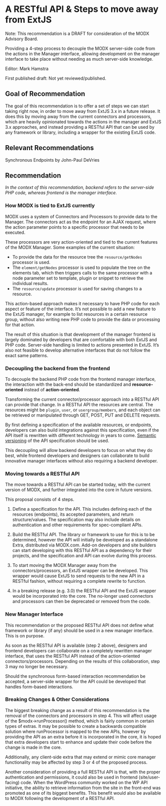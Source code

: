 # A RESTful API & Steps to move away from ExtJS

Note: This recommendation is a DRAFT for consideration of the MODX Advisory Board. 

Providing a 4-step process to decouple the MODX server-side code from the actions in the Manager interface, allowing development on the manager interface to take place without needing as much server-side knowledge. 

Editor: Mark Hamstra

First published draft: Not yet reviewed/published.

## Goal of Recommendation

The goal of this recommendation is to offer a set of steps we can start taking right now, in order to move away from ExtJS 3.x in a future release. It does this by moving away from the current connectors and processors, which are heavily opinionated towards the actions in the manager and ExtJS 3.x approaches, and instead providing a RESTful API that can be used by any framework or library, including a wrapper for the existing ExtJS code. 

## Relevant Recommendations

Synchronous Endpoints by John-Paul DeVries

## Recommendation

_In the context of this recommendation, backend refers to the server-side PHP code, whereas frontend is the manager interface._

### How MODX is tied to ExtJS currently

MODX uses a system of Connectors and Processors to provide data to the Manager. The connectors act as the endpoint for an AJAX request, where the action parameter points to a specific processor that needs to be executed. 

These processors are very action-oriented and tied to the current features of the MODX Manager. Some examples of the current situation:

- To provide the data for the resource tree the `resource/getNodes` processor is used.
- The `element/getNodes` processor is used to populate the tree on the elements tab, which then triggers calls to the same processor with a node parameter set to template, plugin or snippet to retrieve the individual results.
- The `resource/update` processor is used for saving changes to a resource.

This action-based approach makes it necessary to have PHP code for each aspect or feature of the interface. It’s not possible to add a new feature to the ExtJS manager, for example to list resources in a certain resource group, without also writing new PHP code to provide the data or processing for that action. 

The result of this situation is that development of the manager frontend is largely dominated by developers that are comfortable with both ExtJS and PHP code. Server-side handling is limited to actions presented in ExtJS. It’s also not feasible to develop alternative interfaces that do not follow the exact same patterns.

### Decoupling the backend from the frontend 

To decouple the backend PHP code from the frontend manager interface, the interaction with the back-end should be standardized and **resource-oriented** instead of **action-oriented**. 

Transforming the current connector/processor approach into a RESTful API can provide that change. In a RESTful API the resources are central. The resources might be `plugin`, `user`, or `usergroup/members`, and each object can be retrieved or manipulated through GET, POST, PUT and DELETE requests. 

By first defining a specification of the available resources, or endpoints, developers can also build integrations against this specification, even if the API itself is rewritten with different technology in years to come. [Semantic versioning](http://semver.org) of the API specification should be used.

This decoupling will allow backend developers to focus on what they do best, while frontend developers and designers can collaborate to build innovative manager interfaces without also requiring a backend developer. 

### Moving towards a RESTful API

The move towards a RESTful API can be started today, with the current version of MODX, and further integrated into the core in future versions. 

This proposal consists of 4 steps.

1. Define a specification for the API. This includes defining each of the resources (endpoints), its accepted parameters, and return structure/values. The specification may also include details on authentication and other requirements for spec-compliant APIs. 

2. Build the RESTful API. The library or framework to use for this is to be determined, however the API will initially be developed as a standalone Extra, distributed via MODX.com. Add-on developers and site builders can start developing with this RESTful API as a dependency for their projects, and the specification and API can evolve during this process. 

3. To start moving the MODX Manager away from the connectors/processors, an ExtJS wrapper can be developed. This wrapper would cause ExtJS to send requests to the new API in a RESTful fashion, without requiring a complete rewrite to function. 

4. In a breaking release (e.g. 3.0) the RESTful API and the ExtJS wrapper would be incorporated into the core. The no-longer used connectors and processors can then be deprecated or removed from the code. 

### New Manager Interface

This recommendation or the proposed RESTful API does not define what framework or library (if any) should be used in a new manager interface. This is on purpose.
 
As soon as the RESTful API is available (step 2 above), designers and frontend developers can collaborate on a completely rewritten manager interface, that uses the RESTful API instead of the action-oriented connectors/processors. Depending on the results of this collaboration, step 3 may no longer be necessary.

Should the synchronous form-based interaction recommendation be accepted, a server-side wrapper for the API could be developed that handles form-based interactions. 

### Breaking Changes & Other Considerations

The biggest breaking change as a result of this recommendation is the removal of the connectors and processors in step 4. This will affect usage of the $modx->runProcessor() method, which is fairly common in certain types of extras. It may be possible to create a backwards compatible solution where runProcessor is mapped to the new APIs, however by providing the API as an extra before it is incorporated in the core, it is hoped that extra developers start to enhance and update their code before the change is made in the core.

Additionally, any client-side extra that may extend or mimic core manager functionality may be affected by step 3 or 4 of the proposed process. 

Another consideration of providing a full RESTful API is that, with the proper authentication and permissions, it could also be used in frontend (site/user-facing) code. When the WordPress community worked on the WP API initiative, the ability to retrieve information from the site in the front-end was promoted as one of its biggest benefits. This benefit would also be available to MODX following the development of a RESTful API.
